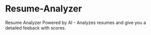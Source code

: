 # Resume-Analyzer
Resume Analyzer Powered by AI - Analyzes resumes and give you a detailed feeback with scores.
